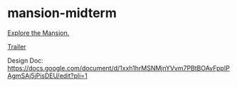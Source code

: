 # mansion-midterm
 
[Explore the Mansion.](https://starishsky.github.io/mansion-midterm)

[Trailer](https://youtu.be/7-kcVLHoNdA)



Design Doc: https://docs.google.com/document/d/1xxh1hrMSNMjnYVvm7PBtBOAvFppIPAgmSAj5jPisDEU/edit?pli=1
